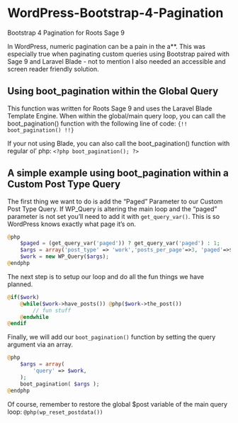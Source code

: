# WordPress-Bootstrap-4-Pagination
Bootstrap 4 Pagination for Roots Sage 9

In WordPress, numeric pagination can be a pain in the a**. This was especially true when paginating custom queries using Bootstrap paired with Sage 9 and Laravel Blade - not to mention I also needed an accessible and screen reader friendly solution. 

## Using boot_pagination within the Global Query

This function was written for Roots Sage 9 and uses the Laravel Blade Template Engine. When within the global/main query loop, you can call the boot_pagination() function with the following line of code: `{!! boot_pagination() !!}`

If your not using Blade, you can also call the boot_pagination() function with regular ol’ php: `<?php boot_pagination(); ?>`

## A simple example using boot_pagination within a Custom Post Type Query

The first thing we want to do is add the “Paged” Parameter to our Custom Post Type Query. If WP_Query is altering the main loop and the “paged” parameter is not set you’ll need to add it with `get_query_var()`. This is so WordPress knows exactly what page it’s on.

```php
@php
    $paged = (get_query_var('paged')) ? get_query_var('paged') : 1;
    $args = array('post_type' => 'work','posts_per_page'=>3, 'paged'=>$paged);
    $work = new WP_Query($args);
@endphp
```
The next step is to setup our loop and do all the fun things we have planned.
```php
@if($work)
    @while($work->have_posts()) @php($work->the_post())
        // fun stuff
    @endwhile
@endif
```
Finally, we will add our `boot_pagination()` function by setting the query argument via an array.
```php
@php
    $args = array(
        'query' => $work,
    );
    boot_pagination( $args ); 
@endphp
```
Of course, remember to restore the global $post variable of the main query loop: `@php(wp_reset_postdata())`
